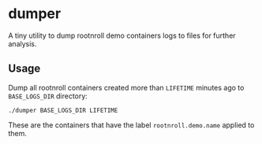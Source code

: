 # dumper
A tiny utility to dump rootnroll demo containers logs to files for further analysis.

## Usage

Dump all rootnroll containers created more than `LIFETIME` minutes ago to `BASE_LOGS_DIR` directory:
```
./dumper BASE_LOGS_DIR LIFETIME
```

These are the containers that have the label `rootnroll.demo.name` applied to them.
